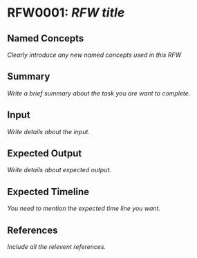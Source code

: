 # RFW0001: *RFW title*

## Named Concepts
*Clearly introduce any new named concepts used in this RFW*

## Summary
*Write a brief summary about the task you are want to complete.*

## Input
*Write details about the input.*

## Expected Output
*Write details about expected output.*

## Expected Timeline
*You need to mention the expected time line you want.*

## References
*Include all the relevent references.*
